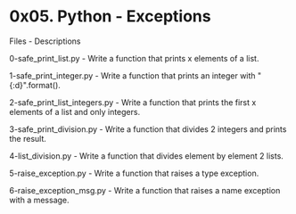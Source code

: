 # 0x05. Python - Exceptions


Files - Descriptions


0-safe_print_list.py - Write a function that prints x elements of a list.


1-safe_print_integer.py - Write a function that prints an integer with "{:d}".format().


2-safe_print_list_integers.py - Write a function that prints the first x elements of a list and only integers.


3-safe_print_division.py - Write a function that divides 2 integers and prints the result.


4-list_division.py - Write a function that divides element by element 2 lists.


5-raise_exception.py - Write a function that raises a type exception.


6-raise_exception_msg.py - Write a function that raises a name exception with a message.
